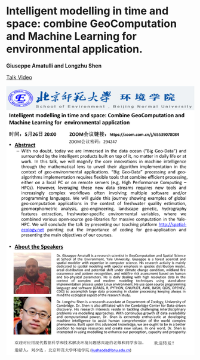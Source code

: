 
# Intelligent modelling in time and space: combine GeoComputation and Machine Learning for  environmental application.

**Giuseppe Amatulli and Longzhu Shen**

[Talk Video](https://youtu.be/MYV_bwFj0uw)

![title](./intelligent_modelling.png)


